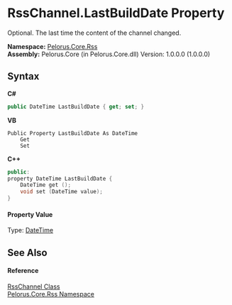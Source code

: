 # RssChannel.LastBuildDate Property 
 

Optional. The last time the content of the channel changed.

**Namespace:**&nbsp;<a href="683C06D0">Pelorus.Core.Rss</a><br />**Assembly:**&nbsp;Pelorus.Core (in Pelorus.Core.dll) Version: 1.0.0.0 (1.0.0.0)

## Syntax

**C#**<br />
``` C#
public DateTime LastBuildDate { get; set; }
```

**VB**<br />
``` VB
Public Property LastBuildDate As DateTime
	Get
	Set
```

**C++**<br />
``` C++
public:
property DateTime LastBuildDate {
	DateTime get ();
	void set (DateTime value);
}
```


#### Property Value
Type: <a href="http://msdn2.microsoft.com/en-us/library/03ybds8y" target="_blank">DateTime</a>

## See Also


#### Reference
<a href="8911D1C7">RssChannel Class</a><br /><a href="683C06D0">Pelorus.Core.Rss Namespace</a><br />